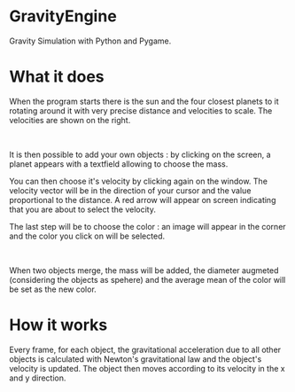 # GravityEngine

Gravity Simulation with Python and Pygame.

# What it does

When the program starts there is the sun and the four closest planets to it rotating around it with very precise distance and velocities to scale. The velocities are shown on the right.

<br/>

It is then possible to add your own objects : by clicking on the screen, a planet appears with a textfield allowing to choose the mass. 

You can then choose it's velocity by clicking again on the window. The velocity vector will be in the direction of your cursor and the value proportional to the distance. A red arrow will appear on screen indicating that you are about to select the velocity.

The last step will be to choose the color : an image will appear in the corner and the color you click on will be selected.

<br/>

When two objects merge, the mass will be added, the diameter augmeted (considering the objects as spehere) and the average mean of the color will be set as the new color.

# How it works

Every frame, for each object, the gravitational acceleration due to all other objects is calculated with Newton's gravitational law and the object's velocity is updated. The object then moves according to its velocity in the x and y direction.
